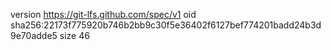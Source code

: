 version https://git-lfs.github.com/spec/v1
oid sha256:22173f775920b746b2bb9c30f5e36402f6127bef774201badd24b3d9e70adde5
size 46
